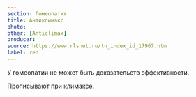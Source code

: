 ```yaml
---
section: Гомеопатия
title: Антиклимакс
photo:
other: [Anticlimax]
producer:
source: https://www.rlsnet.ru/tn_index_id_17967.htm
label: red
---
```


У гомеопатии не может быть доказательств эффективности.

Прописывают при климаксе.
